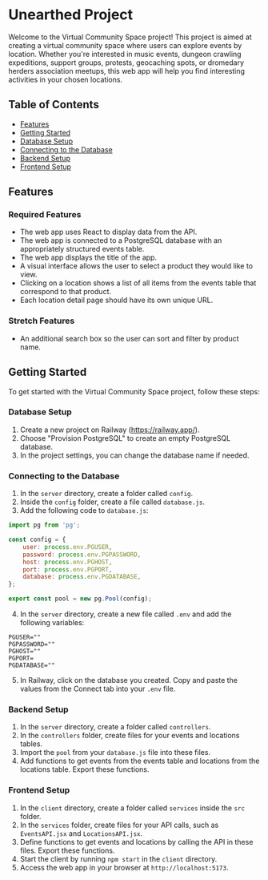 # Unearthed Project



Welcome to the Virtual Community Space project! This project is aimed at creating a virtual community space where users can explore events by location. Whether you're interested in music events, dungeon crawling expeditions, support groups, protests, geocaching spots, or dromedary herders association meetups, this web app will help you find interesting activities in your chosen locations.

## Table of Contents
- [Features](#features)
- [Getting Started](#getting-started)
- [Database Setup](#database-setup)
- [Connecting to the Database](#connecting-to-the-database)
- [Backend Setup](#backend-setup)
- [Frontend Setup](#frontend-setup)

## Features

### Required Features
- The web app uses React to display data from the API.
- The web app is connected to a PostgreSQL database with an appropriately structured events table.
- The web app displays the title of the app.
- A visual interface allows the user to select a product they would like to view.
- Clicking on a location shows a list of all items from the events table that correspond to that product.
- Each location detail page should have its own unique URL.

### Stretch Features
- An additional search box so the user can sort and filter by product name.

## Getting Started

To get started with the Virtual Community Space project, follow these steps:

### Database Setup

1. Create a new project on Railway (https://railway.app/).
2. Choose "Provision PostgreSQL" to create an empty PostgreSQL database.
3. In the project settings, you can change the database name if needed.

### Connecting to the Database

1. In the `server` directory, create a folder called `config`.
2. Inside the `config` folder, create a file called `database.js`.
3. Add the following code to `database.js`:

```javascript
import pg from 'pg';

const config = {
    user: process.env.PGUSER,
    password: process.env.PGPASSWORD,
    host: process.env.PGHOST,
    port: process.env.PGPORT,
    database: process.env.PGDATABASE,
};

export const pool = new pg.Pool(config);
```

4. In the `server` directory, create a new file called `.env` and add the following variables:

```env
PGUSER=""
PGPASSWORD=""
PGHOST=""
PGPORT=
PGDATABASE=""
```

5. In Railway, click on the database you created. Copy and paste the values from the Connect tab into your `.env` file.

### Backend Setup

1. In the `server` directory, create a folder called `controllers`.
2. In the `controllers` folder, create files for your events and locations tables.
3. Import the `pool` from your `database.js` file into these files.
4. Add functions to get events from the events table and locations from the locations table. Export these functions.

### Frontend Setup

1. In the `client` directory, create a folder called `services` inside the `src` folder.
2. In the `services` folder, create files for your API calls, such as `EventsAPI.jsx` and `LocationsAPI.jsx`.
3. Define functions to get events and locations by calling the API in these files. Export these functions.
3. Start the client by running `npm start` in the `client` directory.
4. Access the web app in your browser at `http://localhost:5173`.
